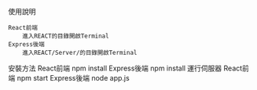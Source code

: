 使用說明
    
    React前端     
        進入REACT的目錄開啟Terminal
    Express後端
        進入REACT/Server/的目錄開啟Terminal
安裝方法
    React前端
        npm install
    Express後端
        npm install
運行伺服器
    React前端
        npm start
    Express後端
        node app.js
